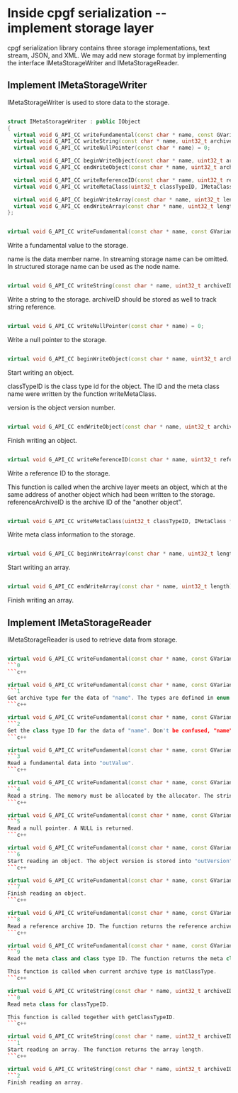 # Inside cpgf serialization -- implement storage layer

cpgf serialization library contains three storage implementations, text stream, JSON, and XML. We may add new storage format by implementing the interface IMetaStorageWriter and IMetaStorageReader.

## Implement IMetaStorageWriter

IMetaStorageWriter is used to store data to the storage.
```c++

struct IMetaStorageWriter : public IObject
{
  virtual void G_API_CC writeFundamental(const char * name, const GVariantData * value) = 0;
  virtual void G_API_CC writeString(const char * name, uint32_t archiveID, const char * value) = 0;
  virtual void G_API_CC writeNullPointer(const char * name) = 0;

  virtual void G_API_CC beginWriteObject(const char * name, uint32_t archiveID, uint32_t classTypeID, uint32_t version) = 0;
  virtual void G_API_CC endWriteObject(const char * name, uint32_t archiveID, uint32_t classTypeID, uint32_t version) = 0;

  virtual void G_API_CC writeReferenceID(const char * name, uint32_t referenceArchiveID) = 0;
  virtual void G_API_CC writeMetaClass(uint32_t classTypeID, IMetaClass * metaClass) = 0;

  virtual void G_API_CC beginWriteArray(const char * name, uint32_t length) = 0;
  virtual void G_API_CC endWriteArray(const char * name, uint32_t length) = 0;
};
```
```c++

virtual void G_API_CC writeFundamental(const char * name, const GVariantData * value) = 0;
```
Write a fundamental value to the storage.

name is the data member name. In streaming storage name can be omitted. In structured storage name can be used as the node name.
```c++

virtual void G_API_CC writeString(const char * name, uint32_t archiveID, const char * value) = 0;
```
Write a string to the storage. archiveID should be stored as well to track string reference.
```c++

virtual void G_API_CC writeNullPointer(const char * name) = 0;
```
Write a null pointer to the storage.
```c++

virtual void G_API_CC beginWriteObject(const char * name, uint32_t archiveID, uint32_t classTypeID, uint32_t version) = 0;
```
Start writing an object.

classTypeID is the class type id for the object. The ID and the meta class name were written by the function writeMetaClass.

version is the object version number.
```c++

virtual void G_API_CC endWriteObject(const char * name, uint32_t archiveID, uint32_t classTypeID, uint32_t version) = 0;
```
Finish writing an object.
```c++

virtual void G_API_CC writeReferenceID(const char * name, uint32_t referenceArchiveID) = 0;
```
Write a reference ID to the storage.

This function is called when the archive layer meets an object, which at the same address of another object which had been written to the storage. referenceArchiveID is the archive ID of the "another object".
```c++

virtual void G_API_CC writeMetaClass(uint32_t classTypeID, IMetaClass * metaClass) = 0;
```
Write meta class information to the storage.
```c++

virtual void G_API_CC beginWriteArray(const char * name, uint32_t length) = 0;
```
Start writing an array.
```c++

virtual void G_API_CC endWriteArray(const char * name, uint32_t length) = 0;
```
Finish writing an array.

## Implement IMetaStorageReader

IMetaStorageReader is used to retrieve data from storage.
```c++

virtual void G_API_CC writeFundamental(const char * name, const GVariantData * value) = 0;
```0
```c++

virtual void G_API_CC writeFundamental(const char * name, const GVariantData * value) = 0;
```1
Get archive type for the data of "name". The types are defined in enum GMetaArchiveItemType.
```c++

virtual void G_API_CC writeFundamental(const char * name, const GVariantData * value) = 0;
```2
Get the class type ID for the data of "name". Don't be confused, "name" is the name of the data, not the meta class.
```c++

virtual void G_API_CC writeFundamental(const char * name, const GVariantData * value) = 0;
```3
Read a fundamental data into "outValue".
```c++

virtual void G_API_CC writeFundamental(const char * name, const GVariantData * value) = 0;
```4
Read a string. The memory must be allocated by the allocator. The string archive ID should be returned into "outArchiveID".
```c++

virtual void G_API_CC writeFundamental(const char * name, const GVariantData * value) = 0;
```5
Read a null pointer. A NULL is returned.
```c++

virtual void G_API_CC writeFundamental(const char * name, const GVariantData * value) = 0;
```6
Start reading an object. The object version is stored into "outVersion". The function returns the object archive ID.
```c++

virtual void G_API_CC writeFundamental(const char * name, const GVariantData * value) = 0;
```7
Finish reading an object.
```c++

virtual void G_API_CC writeFundamental(const char * name, const GVariantData * value) = 0;
```8
Read a reference archive ID. The function returns the reference archive ID.
```c++

virtual void G_API_CC writeFundamental(const char * name, const GVariantData * value) = 0;
```9
Read the meta class and class type ID. The function returns the meta class and store the class type ID into "outClassTypeID".

This function is called when current archive type is matClassType.
```c++

virtual void G_API_CC writeString(const char * name, uint32_t archiveID, const char * value) = 0;
```0
Read meta class for classTypeID.

This function is called together with getClassTypeID.
```c++

virtual void G_API_CC writeString(const char * name, uint32_t archiveID, const char * value) = 0;
```1
Start reading an array. The function returns the array length.
```c++

virtual void G_API_CC writeString(const char * name, uint32_t archiveID, const char * value) = 0;
```2
Finish reading an array.
